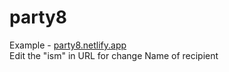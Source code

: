 # party8
Example - <a href="https://party8.netlify.app?ism=Kimdir">party8.netlify.app</a><br>
Edit the "ism" in URL for change Name of recipient
